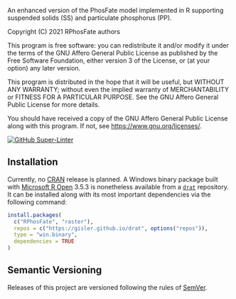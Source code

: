An enhanced version of the PhosFate model implemented in R supporting suspended solids (SS) and particulate phosphorus (PP).

Copyright (C) 2021 RPhosFate authors

This program is free software: you can redistribute it and/or modify it under the terms of the GNU Affero General Public License as published by the Free Software Foundation, either version 3 of the License, or (at your option) any later version.

This program is distributed in the hope that it will be useful, but WITHOUT ANY WARRANTY; without even the implied warranty of MERCHANTABILITY or FITNESS FOR A PARTICULAR PURPOSE. See the GNU Affero General Public License for more details.

You should have received a copy of the GNU Affero General Public License along with this program. If not, see <https://www.gnu.org/licenses/>.

[![GitHub Super-Linter](https://github.com/gisler/RPhosFate/workflows/Lint%20Code%20Base/badge.svg)](https://github.com/gisler/RPhosFate/actions?query=workflow%3A%22Lint+Code+Base%22)

## Installation

Currently, no [CRAN](https://cran.r-project.org/) release is planned. A Windows binary package built with [Microsoft R Open](https://mran.microsoft.com/release-history) 3.5.3 is nonetheless available from a [`drat`](https://github.com/eddelbuettel/drat) repository. It can be installed along with its most important dependencies via the following command:

``` r
install.packages(
  c("RPhosFate", "raster"),
  repos = c("https://gisler.github.io/drat", options("repos")),
  type = "win.binary",
  dependencies = TRUE
)
```

## Semantic Versioning

Releases of this project are versioned following the rules of [SemVer](https://semver.org).
